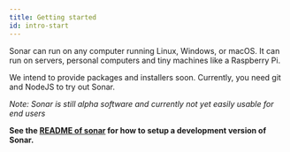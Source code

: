 ```yaml
---
title: Getting started
id: intro-start
---
```


Sonar can run on any computer running Linux, Windows, or macOS. It can run on servers, personal computers and tiny machines like a Raspberry Pi.

We intend to provide packages and installers soon. Currently, you need git and NodeJS to try out Sonar.

*Note: Sonar is still alpha software and currently not yet easily usable for end users*

**See the [README of sonar](https://github.com/arso-project/sonar) for how to setup a development version of Sonar.**
